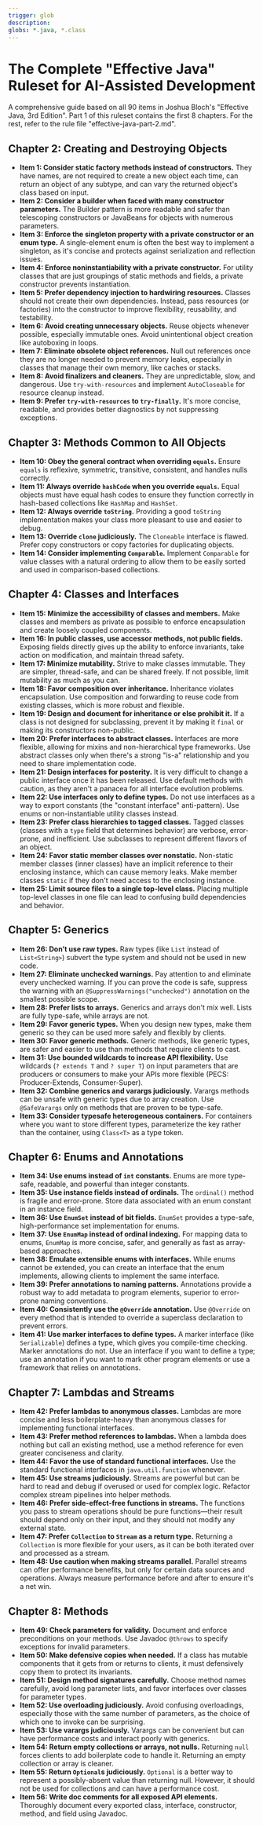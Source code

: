 ```yaml
---
trigger: glob
description: 
globs: *.java, *.class
---
```


# The Complete "Effective Java" Ruleset for AI-Assisted Development

A comprehensive guide based on all 90 items in Joshua Bloch's "Effective Java, 3rd Edition".
Part 1 of this ruleset contains the first 8 chapters. For the rest, refer to the rule file "effective-java-part-2.md".

## Chapter 2: Creating and Destroying Objects

* **Item 1: Consider static factory methods instead of constructors.** They have names, are not required to create a new
  object each time, can return an object of any subtype, and can vary the returned object's class based on input.
* **Item 2: Consider a builder when faced with many constructor parameters.** The Builder pattern is more readable and
  safer than telescoping constructors or JavaBeans for objects with numerous parameters.
* **Item 3: Enforce the singleton property with a private constructor or an enum type.** A single-element enum is often
  the best way to implement a singleton, as it's concise and protects against serialization and reflection issues.
* **Item 4: Enforce noninstantiability with a private constructor.** For utility classes that are just groupings of
  static methods and fields, a private constructor prevents instantiation.
* **Item 5: Prefer dependency injection to hardwiring resources.** Classes should not create their own dependencies.
  Instead, pass resources (or factories) into the constructor to improve flexibility, reusability, and testability.
* **Item 6: Avoid creating unnecessary objects.** Reuse objects whenever possible, especially immutable ones. Avoid
  unintentional object creation like autoboxing in loops.
* **Item 7: Eliminate obsolete object references.** Null out references once they are no longer needed to prevent memory
  leaks, especially in classes that manage their own memory, like caches or stacks.
* **Item 8: Avoid finalizers and cleaners.** They are unpredictable, slow, and dangerous. Use `try-with-resources` and
  implement `AutoCloseable` for resource cleanup instead.
* **Item 9: Prefer `try-with-resources` to `try-finally`.** It's more concise, readable, and provides better diagnostics
  by not suppressing exceptions.

## Chapter 3: Methods Common to All Objects

* **Item 10: Obey the general contract when overriding `equals`.** Ensure `equals` is reflexive, symmetric, transitive,
  consistent, and handles nulls correctly.
* **Item 11: Always override `hashCode` when you override `equals`.** Equal objects must have equal hash codes to ensure
  they function correctly in hash-based collections like `HashMap` and `HashSet`.
* **Item 12: Always override `toString`.** Providing a good `toString` implementation makes your class more pleasant to
  use and easier to debug.
* **Item 13: Override `clone` judiciously.** The `Cloneable` interface is flawed. Prefer copy constructors or copy
  factories for duplicating objects.
* **Item 14: Consider implementing `Comparable`.** Implement `Comparable` for value classes with a natural ordering to
  allow them to be easily sorted and used in comparison-based collections.

## Chapter 4: Classes and Interfaces

* **Item 15: Minimize the accessibility of classes and members.** Make classes and members as private as possible to
  enforce encapsulation and create loosely coupled components.
* **Item 16: In public classes, use accessor methods, not public fields.** Exposing fields directly gives up the ability
  to enforce invariants, take action on modification, and maintain thread safety.
* **Item 17: Minimize mutability.** Strive to make classes immutable. They are simpler, thread-safe, and can be shared
  freely. If not possible, limit mutability as much as you can.
* **Item 18: Favor composition over inheritance.** Inheritance violates encapsulation. Use composition and forwarding to
  reuse code from existing classes, which is more robust and flexible.
* **Item 19: Design and document for inheritance or else prohibit it.** If a class is not designed for subclassing,
  prevent it by making it `final` or making its constructors non-public.
* **Item 20: Prefer interfaces to abstract classes.** Interfaces are more flexible, allowing for mixins and
  non-hierarchical type frameworks. Use abstract classes only when there's a strong "is-a" relationship and you need to
  share implementation code.
* **Item 21: Design interfaces for posterity.** It is very difficult to change a public interface once it has been
  released. Use default methods with caution, as they aren't a panacea for all interface evolution problems.
* **Item 22: Use interfaces only to define types.** Do not use interfaces as a way to export constants (the "constant
  interface" anti-pattern). Use enums or non-instantiable utility classes instead.
* **Item 23: Prefer class hierarchies to tagged classes.** Tagged classes (classes with a `type` field that determines
  behavior) are verbose, error-prone, and inefficient. Use subclasses to represent different flavors of an object.
* **Item 24: Favor static member classes over nonstatic.** Non-static member classes (inner classes) have an implicit
  reference to their enclosing instance, which can cause memory leaks. Make member classes `static` if they don't need
  access to the enclosing instance.
* **Item 25: Limit source files to a single top-level class.** Placing multiple top-level classes in one file can lead
  to confusing build dependencies and behavior.

## Chapter 5: Generics

* **Item 26: Don’t use raw types.** Raw types (like `List` instead of `List<String>`) subvert the type system and should
  not be used in new code.
* **Item 27: Eliminate unchecked warnings.** Pay attention to and eliminate every unchecked warning. If you can prove
  the code is safe, suppress the warning with an `@SuppressWarnings("unchecked")` annotation on the smallest possible
  scope.
* **Item 28: Prefer lists to arrays.** Generics and arrays don't mix well. Lists are fully type-safe, while arrays are
  not.
* **Item 29: Favor generic types.** When you design new types, make them generic so they can be used more safely and
  flexibly by clients.
* **Item 30: Favor generic methods.** Generic methods, like generic types, are safer and easier to use than methods that
  require clients to cast.
* **Item 31: Use bounded wildcards to increase API flexibility.** Use wildcards (`? extends T` and `? super T`) on input
  parameters that are producers or consumers to make your APIs more flexible (PECS: Producer-Extends, Consumer-Super).
* **Item 32: Combine generics and varargs judiciously.** Varargs methods can be unsafe with generic types due to array
  creation. Use `@SafeVarargs` only on methods that are proven to be type-safe.
* **Item 33: Consider typesafe heterogeneous containers.** For containers where you want to store different types,
  parameterize the key rather than the container, using `Class<T>` as a type token.

## Chapter 6: Enums and Annotations

* **Item 34: Use enums instead of `int` constants.** Enums are more type-safe, readable, and powerful than integer
  constants.
* **Item 35: Use instance fields instead of ordinals.** The `ordinal()` method is fragile and error-prone. Store data
  associated with an enum constant in an instance field.
* **Item 36: Use `EnumSet` instead of bit fields.** `EnumSet` provides a type-safe, high-performance set implementation
  for enums.
* **Item 37: Use `EnumMap` instead of ordinal indexing.** For mapping data to enums, `EnumMap` is more concise, safer,
  and generally as fast as array-based approaches.
* **Item 38: Emulate extensible enums with interfaces.** While enums cannot be extended, you can create an interface
  that the enum implements, allowing clients to implement the same interface.
* **Item 39: Prefer annotations to naming patterns.** Annotations provide a robust way to add metadata to program
  elements, superior to error-prone naming conventions.
* **Item 40: Consistently use the `@Override` annotation.** Use `@Override` on every method that is intended to override
  a superclass declaration to prevent errors.
* **Item 41: Use marker interfaces to define types.** A marker interface (like `Serializable`) defines a type, which
  gives you compile-time checking. Marker annotations do not. Use an interface if you want to define a type; use an
  annotation if you want to mark other program elements or use a framework that relies on annotations.

## Chapter 7: Lambdas and Streams

* **Item 42: Prefer lambdas to anonymous classes.** Lambdas are more concise and less boilerplate-heavy than anonymous
  classes for implementing functional interfaces.
* **Item 43: Prefer method references to lambdas.** When a lambda does nothing but call an existing method, use a method
  reference for even greater conciseness and clarity.
* **Item 44: Favor the use of standard functional interfaces.** Use the standard functional interfaces in
  `java.util.function` whenever.
* **Item 45: Use streams judiciously.** Streams are powerful but can be hard to read and debug if overused or used for
  complex logic. Refactor complex stream pipelines into helper methods.
* **Item 46: Prefer side-effect-free functions in streams.** The functions you pass to stream operations should be pure
  functions—their result should depend only on their input, and they should not modify any external state.
* **Item 47: Prefer `Collection` to `Stream` as a return type.** Returning a `Collection` is more flexible for your
  users, as it can be both iterated over and processed as a stream.
* **Item 48: Use caution when making streams parallel.** Parallel streams can offer performance benefits, but only for
  certain data sources and operations. Always measure performance before and after to ensure it's a net win.

## Chapter 8: Methods

* **Item 49: Check parameters for validity.** Document and enforce preconditions on your methods. Use Javadoc `@throws`
  to specify exceptions for invalid parameters.
* **Item 50: Make defensive copies when needed.** If a class has mutable components that it gets from or returns to
  clients, it must defensively copy them to protect its invariants.
* **Item 51: Design method signatures carefully.** Choose method names carefully, avoid long parameter lists, and favor
  interfaces over classes for parameter types.
* **Item 52: Use overloading judiciously.** Avoid confusing overloadings, especially those with the same number of
  parameters, as the choice of which one to invoke can be surprising.
* **Item 53: Use varargs judiciously.** Varargs can be convenient but can have performance costs and interact poorly
  with generics.
* **Item 54: Return empty collections or arrays, not nulls.** Returning `null` forces clients to add boilerplate code to
  handle it. Returning an empty collection or array is cleaner.
* **Item 55: Return `Optional`s judiciously.** `Optional` is a better way to represent a possibly-absent value than
  returning null. However, it should not be used for collections and can have a performance cost.
* **Item 56: Write doc comments for all exposed API elements.** Thoroughly document every exported class, interface,
  constructor, method, and field using Javadoc.